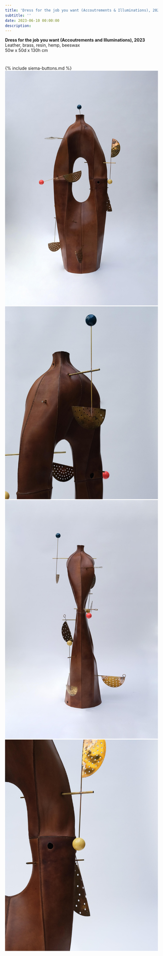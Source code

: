 ```yaml
---
title: 'Dress for the job you want (Accoutrements & Illuminations), 2023'
subtitle: ''
date: 2023-06-10 00:00:00
description: 
---
```

<div class="siema-outer">

<p style="margin-left: 0; padding-bottom: 2em">
	<b>Dress for the job you want (Accoutrements and Illuminations), 2023</b><br />
    Leather, brass, resin, hemp, beeswax <br />
    50w x 50d x 130h cm
</p>
{% include siema-buttons.md %}

<div class="siema">
<div>
<img src="/images/new/sculptures/dress-for-the-job-you-want/1.r.jpg" />
</div>
<div>
<img src="/images/new/sculptures/dress-for-the-job-you-want/2.r.jpg" />
</div>
<div>
<img src="/images/new/sculptures/dress-for-the-job-you-want/3.r.jpg" />
</div>
<div>
<img src="/images/new/sculptures/dress-for-the-job-you-want/4.r.jpg" />
</div>

</div>

<p style="margin-left: 0; padding-bottom: 2em">
 
</p>

</div>


